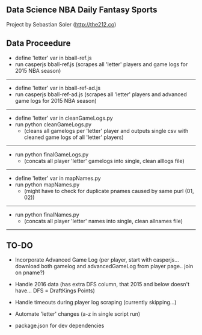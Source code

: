 ## Data Science NBA Daily Fantasy Sports

Project by Sebastian Soler (http://the212.co)

## Data Proceedure

* define 'letter' var in bball-ref.js
* run casperjs bball-ref.js (scrapes all 'letter' players and game logs for 2015 NBA season)

-------------------------

* define 'letter' var in bball-ref-ad.js
* run casperjs bball-ref-ad.js (scrapes all 'letter' players and advanced game logs for 2015 NBA season)

-------------------------

* define 'letter' var in cleanGameLogs.py
* run python cleanGameLogs.py
  * (cleans all gamelogs per 'letter' player and outputs single csv with cleaned game logs of all 'letter' players)

-------------------------

* run python finalGameLogs.py
  * (concats all player 'letter' gamelogs into single, clean alllogs file)

-------------------------

* define 'letter' var in mapNames.py
* run python mapNames.py
  * (might have to check for duplicate pnames caused by same purl (01, 02))

-------------------------

* run python finalNames.py
  * (concats all player 'letter' names into single, clean allnames file)

-------------------------

## TO-DO

* Incorporate Advanced Game Log (per player, start with casperjs... download both gamelog and advancedGameLog from player page.. join on pname?)

* Handle 2016 data (has extra DFS column, that 2015 and below doesn't have... DFS = DraftKings Points)

* Handle timeouts during player log scraping (currently skipping...)

* Automate 'letter' changes (a-z in single script run)

* package.json for dev dependencies


